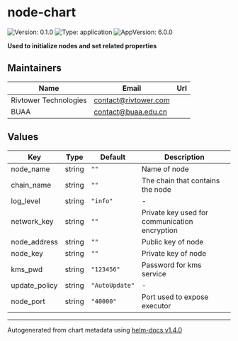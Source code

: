 # node-chart

![Version: 0.1.0](https://img.shields.io/badge/Version-0.1.0-informational?style=flat-square) ![Type: application](https://img.shields.io/badge/Type-application-informational?style=flat-square) ![AppVersion: 6.0.0](https://img.shields.io/badge/AppVersion-6.0.0-informational?style=flat-square)

**Used to initialize nodes and set related properties**

## Maintainers

| Name | Email | Url |
| ---- | ------ | --- |
| Rivtower Technologies | contact@rivtower.com |  |
| BUAA | contact@buaa.edu.cn |  |

## Values

| Key | Type | Default | Description |
|-----|------|---------|-------------|
| node_name | string | `""` | Name of node |
| chain_name | string | `""` | The chain that contains the node |
| log_level | string | `"info"` | - |
| network_key | string | `""` | Private key used for communication encryption |
| node_address | string | `""` | Public key of node |
| node_key | string | `""` | Private key of node |
| kms_pwd | string | `"123456"` | Password for kms service |
| update_policy | string | `"AutoUpdate"` | - |
| node_port | string | `"40000"` | Port used to expose executor |

----------------------------------------------
Autogenerated from chart metadata using [helm-docs v1.4.0](https://github.com/norwoodj/helm-docs/releases/v1.4.0)

